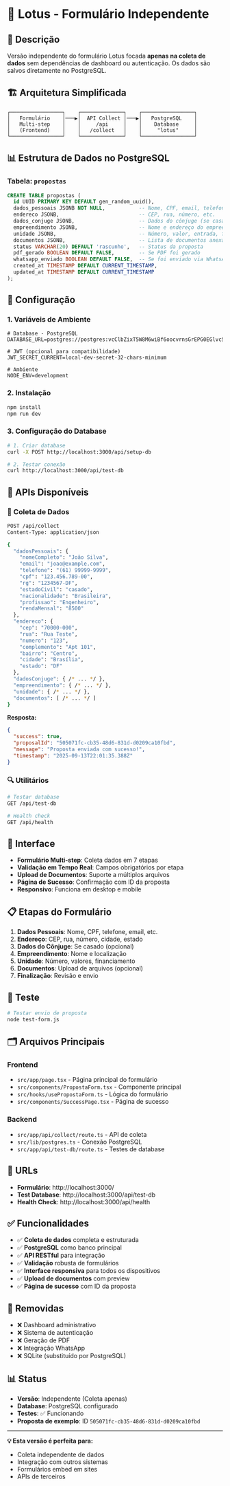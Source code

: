 # 📝 Lotus - Formulário Independente

## 🎯 **Descrição**

Versão independente do formulário Lotus focada **apenas na coleta de dados** sem dependências de dashboard ou autenticação. Os dados são salvos diretamente no PostgreSQL.

## 🏗️ **Arquitetura Simplificada**

```
┌─────────────────┐    ┌──────────────┐    ┌─────────────────┐
│   Formulário    │───▶│  API Collect │───▶│   PostgreSQL    │
│   Multi-step    │    │     /api     │    │    Database     │
│   (Frontend)    │    │   /collect   │    │     "lotus"     │
└─────────────────┘    └──────────────┘    └─────────────────┘
```

## 📊 **Estrutura de Dados no PostgreSQL**

### **Tabela: `propostas`**
```sql
CREATE TABLE propostas (
  id UUID PRIMARY KEY DEFAULT gen_random_uuid(),
  dados_pessoais JSONB NOT NULL,           -- Nome, CPF, email, telefone, etc.
  endereco JSONB,                          -- CEP, rua, número, etc.
  dados_conjuge JSONB,                     -- Dados do cônjuge (se casado)
  empreendimento JSONB,                    -- Nome e endereço do empreendimento
  unidade JSONB,                           -- Número, valor, entrada, financiamento
  documentos JSONB,                        -- Lista de documentos anexados
  status VARCHAR(20) DEFAULT 'rascunho',   -- Status da proposta
  pdf_gerado BOOLEAN DEFAULT FALSE,        -- Se PDF foi gerado
  whatsapp_enviado BOOLEAN DEFAULT FALSE,  -- Se foi enviado via WhatsApp
  created_at TIMESTAMP DEFAULT CURRENT_TIMESTAMP,
  updated_at TIMESTAMP DEFAULT CURRENT_TIMESTAMP
);
```

## 🚀 **Configuração**

### **1. Variáveis de Ambiente**
```env
# Database - PostgreSQL
DATABASE_URL=postgres://postgres:vcClbZixT5W8M6wiBf6oocvrnsGrEPG0EGlvcSnKZ7sGhIQMkrGNxWAsgoH87cfC@212.85.13.91:5432/lotus

# JWT (opcional para compatibilidade)
JWT_SECRET_CURRENT=local-dev-secret-32-chars-minimum

# Ambiente
NODE_ENV=development
```

### **2. Instalação**
```bash
npm install
npm run dev
```

### **3. Configuração do Database**
```bash
# 1. Criar database
curl -X POST http://localhost:3000/api/setup-db

# 2. Testar conexão
curl http://localhost:3000/api/test-db
```

## 🔧 **APIs Disponíveis**

### **📝 Coleta de Dados**
```bash
POST /api/collect
Content-Type: application/json

{
  "dadosPessoais": {
    "nomeCompleto": "João Silva",
    "email": "joao@example.com",
    "telefone": "(61) 99999-9999",
    "cpf": "123.456.789-00",
    "rg": "1234567-DF",
    "estadoCivil": "casado",
    "nacionalidade": "Brasileira",
    "profissao": "Engenheiro",
    "rendaMensal": "8500"
  },
  "endereco": {
    "cep": "70000-000",
    "rua": "Rua Teste",
    "numero": "123",
    "complemento": "Apt 101",
    "bairro": "Centro",
    "cidade": "Brasília",
    "estado": "DF"
  },
  "dadosConjuge": { /* ... */ },
  "empreendimento": { /* ... */ },
  "unidade": { /* ... */ },
  "documentos": [ /* ... */ ]
}
```

**Resposta:**
```json
{
  "success": true,
  "proposalId": "505071fc-cb35-48d6-831d-d0209ca10fbd",
  "message": "Proposta enviada com sucesso!",
  "timestamp": "2025-09-13T22:01:35.388Z"
}
```

### **🔍 Utilitários**
```bash
# Testar database
GET /api/test-db

# Health check
GET /api/health
```

## 🎨 **Interface**

- **Formulário Multi-step**: Coleta dados em 7 etapas
- **Validação em Tempo Real**: Campos obrigatórios por etapa
- **Upload de Documentos**: Suporte a múltiplos arquivos
- **Página de Sucesso**: Confirmação com ID da proposta
- **Responsivo**: Funciona em desktop e mobile

## 📋 **Etapas do Formulário**

1. **Dados Pessoais**: Nome, CPF, telefone, email, etc.
2. **Endereço**: CEP, rua, número, cidade, estado
3. **Dados do Cônjuge**: Se casado (opcional)
4. **Empreendimento**: Nome e localização
5. **Unidade**: Número, valores, financiamento
6. **Documentos**: Upload de arquivos (opcional)
7. **Finalização**: Revisão e envio

## 🧪 **Teste**

```bash
# Testar envio de proposta
node test-form.js
```

## 🗂️ **Arquivos Principais**

### **Frontend**
- `src/app/page.tsx` - Página principal do formulário
- `src/components/PropostaForm.tsx` - Componente principal
- `src/hooks/usePropostaForm.ts` - Lógica do formulário
- `src/components/SuccessPage.tsx` - Página de sucesso

### **Backend**
- `src/app/api/collect/route.ts` - API de coleta
- `src/lib/postgres.ts` - Conexão PostgreSQL
- `src/app/api/test-db/route.ts` - Testes de database

## 🔗 **URLs**

- **Formulário**: http://localhost:3000/
- **Test Database**: http://localhost:3000/api/test-db
- **Health Check**: http://localhost:3000/api/health

## ✅ **Funcionalidades**

- ✅ **Coleta de dados** completa e estruturada
- ✅ **PostgreSQL** como banco principal
- ✅ **API RESTful** para integração
- ✅ **Validação** robusta de formulários
- ✅ **Interface responsiva** para todos os dispositivos
- ✅ **Upload de documentos** com preview
- ✅ **Página de sucesso** com ID da proposta

## 🚫 **Removidas**

- ❌ Dashboard administrativo
- ❌ Sistema de autenticação
- ❌ Geração de PDF
- ❌ Integração WhatsApp
- ❌ SQLite (substituído por PostgreSQL)

## 📊 **Status**

- **Versão**: Independente (Coleta apenas)
- **Database**: PostgreSQL configurado
- **Testes**: ✅ Funcionando
- **Proposta de exemplo**: ID `505071fc-cb35-48d6-831d-d0209ca10fbd`

---

**💡 Esta versão é perfeita para:**
- Coleta independente de dados
- Integração com outros sistemas
- Formulários embed em sites
- APIs de terceiros